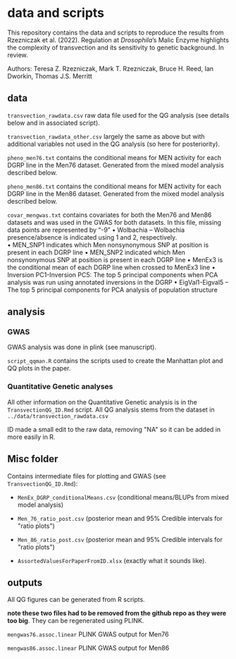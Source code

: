 # data and scripts

This repository contains the data and scripts to reproduce the results from Rzezniczak et al. (2022). Regulation at *Drosophila*’s Malic Enzyme highlights the complexity of transvection and its sensitivity to genetic background. In review.

Authors: Teresa Z. Rzezniczak, Mark T. Rzezniczak, Bruce H. Reed, Ian Dworkin, Thomas J.S. Merritt


## data
`transvection_rawdata.csv` raw data file used for the QG analysis (see details below and in associated script).

`transvection_rawdata_other.csv`  largely the same as above but with additional variables not used in the QG analysis (so here for posteriority).

`pheno_men76.txt` contains the conditional means for MEN activity for each DGRP line in the Men76 dataset. Generated from the mixed model analysis described below.

`pheno_men86.txt` contains the conditional means for MEN activity for each DGRP line in the Men86 dataset. Generated from the mixed model analysis described below.

`covar_mengwas.txt` contains covariates for both the Men76 and Men86 datasets and was used in the GWAS for both datasets.  In this file, missing data points are represented by “-9”
•	Wolbachia – Wolbachia presence/absence is indicated using 1 and 2, respectively.  
•	MEN_SNP1 indicates which Men nonsynonymous SNP at position is present in each DGRP line
•	MEN_SNP2 indicated which Men nonsynonymous SNP at position is present in each DGRP line
•	MenEx3 is the conditional mean of each DGRP line when crossed to MenEx3 line
•	Inversion PC1-Inversion PC5: The top 5 principal components when PCA analysis was run using annotated inversions in the DGRP
•	EigVal1-Eigval5 – The top 5 principal components for PCA analysis of population structure


## analysis

### GWAS

GWAS analysis was done in plink (see manuscript).

`script_qqman.R` contains the scripts used to create the Manhattan plot and QQ plots in the paper.

### Quantitative Genetic analyses

All other information on the Quantitative Genetic analysis is in the `TransvectionQG_ID.Rmd` script. All QG analysis stems from the dataset in `../data/transvection_rawdata.csv`

ID made a small edit to the raw data, removing "NA" so it can be added in more easily in R.

## Misc folder

Contains intermediate files for plotting and GWAS (see `TransvectionQG_ID.Rmd`):

- `MenEx_DGRP_conditionalMeans.csv` (conditional means/BLUPs from mixed model analysis)
- `Men_76_ratio_post.csv` (posterior mean and 95% Credible intervals for "ratio plots")
- `Men_86_ratio_post.csv` (posterior mean and 95% Credible intervals for "ratio plots")

- `AssortedValuesForPaperFromID.xlsx` (exactly what it sounds like).

## outputs

All QG figures can be generated from R scripts.

**note these two files had to be removed from the github repo as they were too big**. They can be regenerated using PLINK.

`mengwas76.assoc.linear` PLINK GWAS output for Men76

`mengwas86.assoc.linear` PLINK GWAS output for Men86
